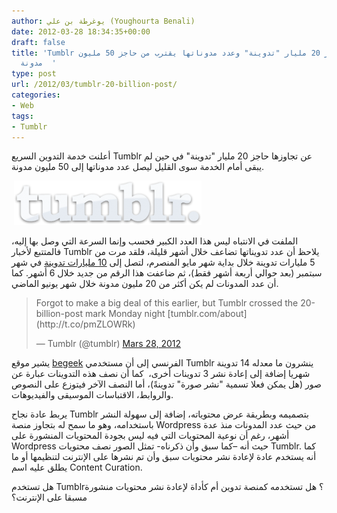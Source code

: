 ```yaml
---
author: يوغرطة بن علي (Youghourta Benali)
date: 2012-03-28 18:34:35+00:00
draft: false
title: 'Tumblr تتجاوز حاجز 20 مليار "تدوينة" وعدد مدوناتها يقترب من حاجز 50 مليون
  مدونة  '
type: post
url: /2012/03/tumblr-20-billion-post/
categories:
- Web
tags:
- Tumblr
---
```


أعلنت خدمة التدوين السريع Tumblr عن تجاوزها حاجز 20 مليار "تدوينة" في حين لم يبقى أمام الخدمة سوى القليل ليصل عدد مدوناتها إلى 50 مليون مدونة.




 [![](tumblr-logo-300x71.png)
](https://www.it-scoop.com/wp-content/uploads/2011/08/tumblr-logo.png)




الملفت في الانتباه ليس هذا العدد الكبير فحسب وإنما السرعة التي وصل بها إليه، فالمتتبع لأخبار Tumblr يلاحظ أن عدد تدويناتها تضاعف خلال أشهر قليلة، فلقد مرت من 5 مليارات تدوينة خلال بداية شهر مايو المنصرم، لتصل إلى [10 مليارات تدوينة](http://techcrunch.com/2011/09/09/tumblr-10-billion/) في شهر سبتمبر (بعد حوالي أربعة أشهر فقط)، ثم ضاعفت هذا الرقم من جديد خلال 6 أشهر. كما أن عدد المدونات لم يكن أكثر من 20 مليون مدونة خلال شهر يونيو الماضي.





<blockquote>Forgot to make a big deal of this earlier, but Tumblr crossed the 20-billion-post mark Monday night [tumblr.com/about](http://t.co/pmZLOWRk)

— Tumblr (@tumblr) [Mars 28, 2012](https://twitter.com/tumblr/status/184992207583973376)</blockquote>





يشير موقع [begeek](http://www.begeek.fr/tumblr-compte-20-milliards-de-posts-et-pres-de-50-millions-de-blogs-57751) الفرنسي إلى أن مستخدمي Tumblr ينشرون ما معدله 14 تدوينة شهريا إضافة إلى إعادة نشر 3 تدوينات أخرى،  كما أن نصف هذه التدوينات عبارة عن صور (هل يمكن فعلا تسمية "نشر صورة" تدوينةً)، أما النصف الآخر فيتوزع على النصوص والروابط، الاقتباسات الموسيقى والفيديوهات.




يربط عادة نجاح Tumblr بتصميمه وبطريقة عرض محتوياته، إضافة إلى سهولة النشر باستخدامه، وهو ما سمح له بتجاوز منصة Wordpress من حيث عدد المدونات منذ عدة أشهر، رغم أن نوعية المحتويات التي فيه ليس بجودة المحتويات المنشورة على Wordpress حيث أنه –كما سبق وأن ذكرناه- تمثل الصور نصف محتويات Tumblr. كما أنه يستخدم عادة لإعادة نشر محتويات سبق وأن تم نشرها على الإنترنت لتنظيمها أو ما يطلق عليه اسم Content Curation.




هل تستخدم Tumblr؟ هل تستخدمه كمنصة تدوين أم كأداة لإعادة نشر محتويات منشورة مسبقا على الإنترنت؟
